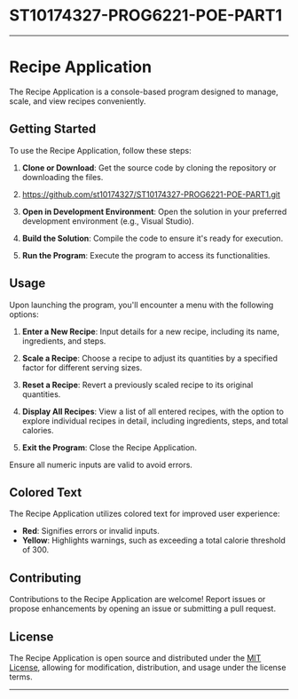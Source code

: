 # ST10174327-PROG6221-POE-PART1


---

# Recipe Application

The Recipe Application is a console-based program designed to manage, scale, and view recipes conveniently.

## Getting Started

To use the Recipe Application, follow these steps:

1. **Clone or Download**: Get the source code by cloning the repository or downloading the files.
2. https://github.com/st10174327/ST10174327-PROG6221-POE-PART1.git

3. **Open in Development Environment**: Open the solution in your preferred development environment (e.g., Visual Studio).

4. **Build the Solution**: Compile the code to ensure it's ready for execution.

5. **Run the Program**: Execute the program to access its functionalities.

## Usage

Upon launching the program, you'll encounter a menu with the following options:

1. **Enter a New Recipe**: Input details for a new recipe, including its name, ingredients, and steps.

2. **Scale a Recipe**: Choose a recipe to adjust its quantities by a specified factor for different serving sizes.

3. **Reset a Recipe**: Revert a previously scaled recipe to its original quantities.

4. **Display All Recipes**: View a list of all entered recipes, with the option to explore individual recipes in detail, including ingredients, steps, and total calories.

5. **Exit the Program**: Close the Recipe Application.

Ensure all numeric inputs are valid to avoid errors.

## Colored Text

The Recipe Application utilizes colored text for improved user experience:

- **Red**: Signifies errors or invalid inputs.
- **Yellow**: Highlights warnings, such as exceeding a total calorie threshold of 300.

## Contributing

Contributions to the Recipe Application are welcome! Report issues or propose enhancements by opening an issue or submitting a pull request.

## License

The Recipe Application is open source and distributed under the [MIT License](LICENSE), allowing for modification, distribution, and usage under the license terms.

---

